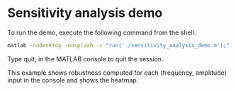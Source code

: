 # Sensitivity analysis demo

To run the demo, execute the following command from the shell.

```bash
matlab -nodesktop -nosplash -r "run('./sensitivity_analysis_demo.m');"
```

Type quit; in the MATLAB console to quit the session.

This example shows robustness computed for each (frequency, amplitude) input in the console and shows the heatmap.
